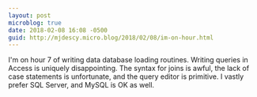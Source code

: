 ```yaml
---
layout: post
microblog: true
date: 2018-02-08 16:08 -0500
guid: http://mjdescy.micro.blog/2018/02/08/im-on-hour.html
---
```

I'm on hour 7 of writing data database loading routines. Writing queries in Access is uniquely disappointing. The syntax for joins is awful, the lack of case statements is unfortunate, and the query editor is primitive. I vastly prefer SQL Server, and MySQL is OK as well.
